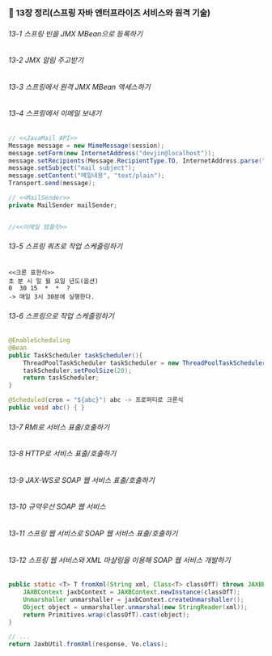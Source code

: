 ### :star2: 13장 정리(스프링 자바 엔터프라이즈 서비스와 원격 기술)

###### 13-1 스프링 빈을 JMX MBean으로 등록하기
###### 13-2 JMX 알림 주고받기
###### 13-3 스프링에서 원격 JMX MBean 액세스하기
###### 13-4 스프링에서 이메일 보내기
~~~java
// <<JavaMail API>>
Message message = new MimeMessage(session);
message.setForm(new InternetAddress("devjin@localhost"));
message.setRecipients(Message.RecipientType.TO, InternetAddress.parse("admin@localhost"));
message.setSubject("mail subject");
message.setContent("메일내용", "text/plain");
Transport.send(message);

// <<MailSender>>
private MailSender mailSender;


//<<이메일 템플릿>>
~~~
###### 13-5 스프링 쿼츠로 작업 스케줄링하기
~~~
<<크론 표현식>>
초 분 시 일 월 요일 년도(옵션)
0  30 15  *  *  ?
-> 매일 3시 30분에 실행한다.
~~~
###### 13-6 스프링으로 작업 스케줄링하기
~~~java
@EnableScheduling
@Bean
public TaskScheduler taskScheduler(){
    ThreadPoolTaskScheduler taskScheduler = new ThreadPoolTaskScheduler();
    taskScheduler.setPoolSize(20);
    return taskScheduler;
}

@Scheduled(cron = "${abc}") abc -> 프로퍼티로 크론식
public void abc() { }
~~~
###### 13-7 RMI로 서비스 표출/호출하기
###### 13-8 HTTP로 서비스 표출/호출하기
###### 13-9 JAX-WS로 SOAP 웹 서비스 표출/호출하기
###### 13-10 규약우선 SOAP 웹 서비스
###### 13-11 스프링 웹 서비스로 SOAP 웹 서비스 표출/호출하기
###### 13-12 스프링 웹 서비스와 XML 마샬링을 이용해 SOAP 웹 서비스 개발하기
~~~java
public static <T> T fromXml(String xml, Class<T> classOfT) throws JAXBException {
    JAXBContext jaxbContext = JAXBContext.newInstance(classOfT);
    Unmarshaller unmarshaller = jaxbContext.createUnmarshaller();
    Object object = unmarshaller.unmarshal(new StringReader(xml));
    return Primitives.wrap(classOfT).cast(object);
}

// ...
return JaxbUtil.fromXml(response, Vo.class);
~~~
